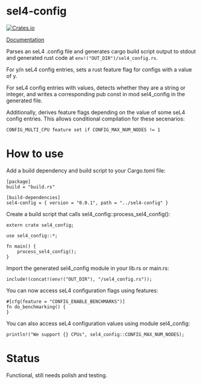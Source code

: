 # sel4-config

[![Crates.io](https://img.shields.io/crates/v/sel4-config.svg?style=flat-square)](https://crates.io/crates/sel4-config)

[Documentation](https://doc.robigalia.org/sel4-config)

Parses an seL4 .config file and generates cargo build script output to stdout
and generated rust code at ```env!("OUT_DIR")/sel4_config.rs```.

For y/n seL4 config entries, sets a rust feature flag for configs with a
value of y.

For seL4 config entries with values, detects whether they are a string or
integer, and writes a corresponding pub const in mod sel4_config in the
generated file.

Additionally, derives feature flags depending on the value of some seL4
config entries. This allows conditional compilation for these secenarios:

    CONFIG_MULTI_CPU feature set if CONFIG_MAX_NUM_NODES != 1

# How to use

Add a build dependency and build script to your Cargo.toml file:

```
[package]
build = "build.rs"

[build-dependencies]
sel4-config = { version = "0.0.1", path = "../sel4-config" }

```

Create a build script that calls sel4_config::process_sel4_config():

```
extern crate sel4_config;

use sel4_config::*;

fn main() {
    process_sel4_config();
}
```

Import the generated sel4_config module in your lib.rs or main.rs:

```
include!(concat!(env!("OUT_DIR"), "/sel4_config.rs"));
```

You can now access seL4 configuration flags using features:

```
#[cfg(feature = "CONFIG_ENABLE_BENCHMARKS")]
fn do_benchmarking() {
}
```

You can also access seL4 configuration values using module sel4_config:

```
println!("We support {} CPUs", sel4_config::CONFIG_MAX_NUM_NODES);
```

# Status

Functional, still needs polish and testing.

